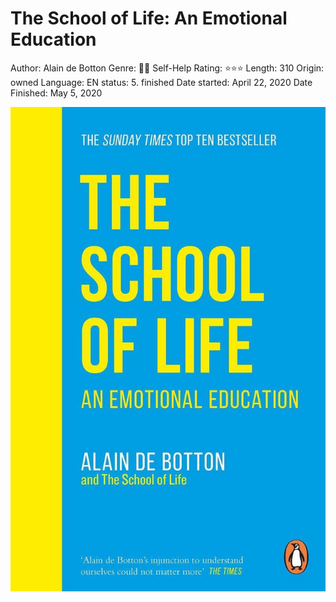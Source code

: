 # The School of Life: An Emotional Education

Author: Alain de Botton
Genre: 🧘‍♂️ Self-Help
Rating: ⭐️⭐️⭐️
Length: 310
Origin: owned
Language: EN
status: 5. finished
Date started: April 22, 2020
Date Finished: May 5, 2020

![Untitled](The%20School%20of%20Life%20An%20Emotional%20Education%20c981890248624a3cb3deb7a64ad0ee4f/Untitled.png)